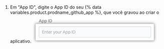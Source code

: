 1. Em "App ID", digite o App ID do seu {% data variables.product.prodname_github_app %}, que você gravou ao criar o aplicativo. ![Campo App ID](/assets/images/help/insights/app-id.png)
